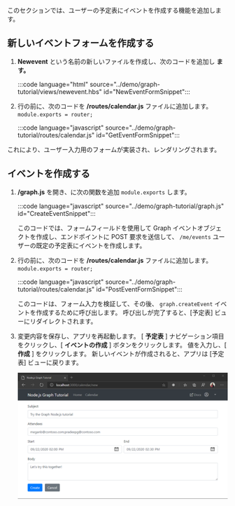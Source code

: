 <!-- markdownlint-disable MD002 MD041 -->

このセクションでは、ユーザーの予定表にイベントを作成する機能を追加します。

## <a name="create-a-new-event-form"></a>新しいイベントフォームを作成する

1. **Newevent** という名前の新しいファイルを作成し、次のコードを追加し **ます。**

    :::code language="html" source="../demo/graph-tutorial/views/newevent.hbs" id="NewEventFormSnippet":::

1. 行の前に、次のコードを **/routes/calendar.js** ファイルに追加します。 `module.exports = router;`

    :::code language="javascript" source="../demo/graph-tutorial/routes/calendar.js" id="GetEventFormSnippet":::

これにより、ユーザー入力用のフォームが実装され、レンダリングされます。

## <a name="create-the-event"></a>イベントを作成する

1. **/graph.js** を開き、に次の関数を追加 `module.exports` します。

    :::code language="javascript" source="../demo/graph-tutorial/graph.js" id="CreateEventSnippet":::

    このコードでは、フォームフィールドを使用して Graph イベントオブジェクトを作成し、エンドポイントに POST 要求を送信して、 `/me/events` ユーザーの既定の予定表にイベントを作成します。

1. 行の前に、次のコードを **/routes/calendar.js** ファイルに追加します。 `module.exports = router;`

    :::code language="javascript" source="../demo/graph-tutorial/routes/calendar.js" id="PostEventFormSnippet":::

    このコードは、フォーム入力を検証して、その後、 `graph.createEvent` イベントを作成するために呼び出します。 呼び出しが完了すると、[予定表] ビューにリダイレクトされます。

1. 変更内容を保存し、アプリを再起動します。 [ **予定表** ] ナビゲーション項目をクリックし、[ **イベントの作成** ] ボタンをクリックします。 値を入力し、[ **作成** ] をクリックします。 新しいイベントが作成されると、アプリは [予定表] ビューに戻ります。

    ![新しいイベントフォームのスクリーンショット](images/create-event-01.png)
